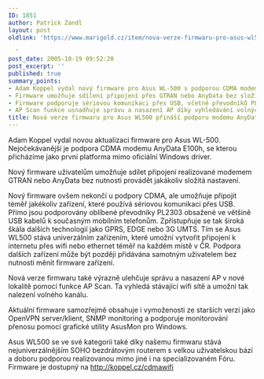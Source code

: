 ```yaml
---
ID: 1851
author: Patrick Zandl
layout: post
oldlink: 'https://www.marigold.cz/item/nova-verze-firmwaru-pro-asus-wl500-prinasi-podporu-modemu-anydata

  '
post_date: 2005-10-19 09:52:20
post_excerpt: ''
published: true
summary_points:
- Adam Koppel vydal nový firmware pro Asus WL-500 s podporou CDMA modemu AnyData E100h.
- Firmware umožňuje sdílení připojení přes GTRAN nebo AnyData bez složitého nastavování.
- Firmware podporuje sériovou komunikaci přes USB, včetně převodníků PL2303 pro GPRS/EDGE/3G.
- AP Scan funkce usnadňuje správu a nasazení AP díky vyhledávání volných wifi kanálů.
title: Nová verze firmwaru pro Asus WL500 přináší podporu modemu AnyData
---
```


<p>Adam Koppel vydal novou aktualizaci firmware pro Asus WL-500. Nejočekávanější je podpora CDMA modemu AnyData E100h, se kterou přicházíme jako první platforma mimo oficiální Windows driver. </p>

<p>Nový firmware uživatelům umožňuje sdílet připojení realizované modemem GTRAN nebo AnyData bez nutnosti provádět jakákoliv složitá nastavení.</p>

<p>Nový firmware ovšem nekončí u podpory CDMA, ale umožňuje připojit téměř jakékoliv zařízení, které používá sériovou komunikaci přes USB. Přímo jsou podporovány oblíbené převodníky PL2303 obsažené ve většině USB kabelů k současným mobilním telefonům. Zpřístupňuje se tak široká škála dalších technologií jako GPRS, EDGE nebo 3G UMTS. Tím se Asus WL500 stává univerzálním zařízením, které umožní vytvořit připojení k internetu přes wifi nebo ethernet téměř na každém místě v ČR.
Podpora dalších zařízení může být později přidávána samotným uživatelem bez nutnosti měnit firmware zařízení.</p>

<p>Nová verze firmwaru také výrazně ulehčuje správu a nasazení AP v nové lokalitě pomocí funkce AP Scan. Ta vyhledá stávající wifi sítě a umožní tak nalezení volného kanálu.</p>

<p>Aktuální firmware samozřejmě obsahuje i vymoženosti ze starších verzí jako OpenVPN server/klient, SNMP monitoring a podporuje monitorování přenosu pomocí grafické utility AsusMon pro Windows.</p>

<p>Asus WL500 se ve své kategorii také díky našemu firmwaru stává nejuniverzálnějším SOHO bezdrátovým routerem s velkou uživatelskou bází a doboru podporou realizovanou mimo jiné i na specializovaném Fóru. Firmware je dostupný na <a href="http://koppel.cz/cdmawifi">http://koppel.cz/cdmawifi</a>
</p>